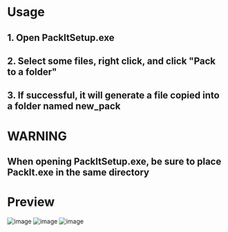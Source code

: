 # Usage
## 1. Open PackItSetup.exe

## 2. Select some files, right click, and click "Pack to a folder"

## 3. If successful, it will generate a file copied into a folder named new_pack

# WARNING

## When opening PackItSetup.exe, be sure to place PackIt.exe in the same directory

# Preview
![image](https://github.com/user-attachments/assets/4284060a-5dd5-4aac-b7b8-24395a64ea39)
![image](https://github.com/user-attachments/assets/3572c625-5c3b-4f16-8546-4ebf24983256)
![image](https://github.com/user-attachments/assets/ac6f2e10-820c-46cd-abc9-751b1171dda7)
